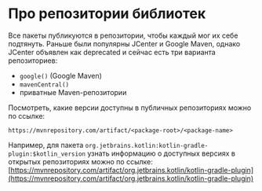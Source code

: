 # Про репозитории библиотек

Все пакеты публикуются в репозитории, чтобы каждый мог их себе подтянуть. Раньше были популярны JCenter и Google Maven, однако JCenter объявлен как deprecated и сейчас есть три варианта репозиториев:

* `google()` (Google Maven)
* `mavenCentral()`
* приватные Maven-репозитории

Посмотреть, какие версии доступны в публичных репозиториях можно по ссылке:

```
https://mvnrepository.com/artifact/<package-root>/<package-name>
```

Например, для пакета `org.jetbrains.kotlin:kotlin-gradle-plugin:$kotlin_version` узнать информацию о доступных версиях в открытых репозиториях можно по ссылке: [https://mvnrepository.com/artifact/org.jetbrains.kotlin/kotlin-gradle-plugin](https://mvnrepository.com/artifact/org.jetbrains.kotlin/kotlin-gradle-plugin)

